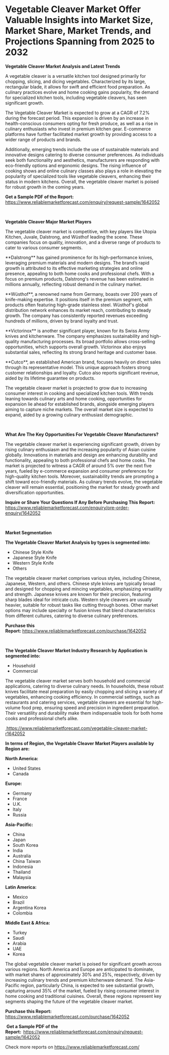 <p><h1>Vegetable Cleaver Market Offer Valuable Insights into Market Size, Market Share, Market Trends, and Projections Spanning from 2025 to 2032</h1></p><p><strong>Vegetable Cleaver Market Analysis and Latest Trends</strong></p>
<p><p>A vegetable cleaver is a versatile kitchen tool designed primarily for chopping, slicing, and dicing vegetables. Characterized by its large, rectangular blade, it allows for swift and efficient food preparation. As culinary practices evolve and home cooking gains popularity, the demand for specialized kitchen tools, including vegetable cleavers, has seen significant growth.</p><p>The Vegetable Cleaver Market is expected to grow at a CAGR of 7.2% during the forecast period. This expansion is driven by an increase in health-conscious consumers opting for fresh produce, as well as a rise in culinary enthusiasts who invest in premium kitchen gear. E-commerce platforms have further facilitated market growth by providing access to a wider range of products and brands.</p><p>Additionally, emerging trends include the use of sustainable materials and innovative designs catering to diverse consumer preferences. As individuals seek both functionality and aesthetics, manufacturers are responding with eco-friendly options and ergonomic designs. The rising influence of cooking shows and online culinary classes also plays a role in elevating the popularity of specialized tools like vegetable cleavers, enhancing their status in modern kitchens. Overall, the vegetable cleaver market is poised for robust growth in the coming years.</p></p>
<p><strong>Get a Sample PDF of the Report:&nbsp;</strong> <a href="https://www.reliablemarketforecast.com/enquiry/request-sample/1642052?utm_campaign=2232&utm_medium=2&utm_source=Github&utm_content=ia&utm_term=09022025&utm_id=vegetable-cleaver">https://www.reliablemarketforecast.com/enquiry/request-sample/1642052</a></p>
<p>&nbsp;</p>
<p><strong>Vegetable Cleaver Major Market Players</strong></p>
<p><p>The vegetable cleaver market is competitive, with key players like Utopia Kitchen, Juvale, Dalstrong, and Wüsthof leading the scene. These companies focus on quality, innovation, and a diverse range of products to cater to various consumer segments.</p><p>**Dalstrong** has gained prominence for its high-performance knives, leveraging premium materials and modern designs. The brand’s rapid growth is attributed to its effective marketing strategies and online presence, appealing to both home cooks and professional chefs. With a focus on premium products, Dalstrong's revenue has been estimated in millions annually, reflecting robust demand in the culinary market.</p><p>**Wüsthof**, a renowned name from Germany, boasts over 200 years of knife-making expertise. It positions itself in the premium segment, with products often featuring high-grade stainless steel. Wüsthof's global distribution network enhances its market reach, contributing to steady growth. The company has consistently reported revenues exceeding hundreds of millions, driven by brand loyalty and trust.</p><p>**Victorinox** is another significant player, known for its Swiss Army knives and kitchenware. The company emphasizes sustainability and high-quality manufacturing processes. Its broad portfolio allows cross-selling opportunities, which supports overall growth. Victorinox also enjoys substantial sales, reflecting its strong brand heritage and customer base.</p><p>**Cutco**, an established American brand, focuses heavily on direct sales through its representative model. This unique approach fosters strong customer relationships and loyalty. Cutco also reports significant revenue, aided by its lifetime guarantee on products.</p><p>The vegetable cleaver market is projected to grow due to increasing consumer interest in cooking and specialized kitchen tools. With trends leaning towards culinary arts and home cooking, opportunities for expansion lie ahead for established brands, alongside emerging players aiming to capture niche markets. The overall market size is expected to expand, aided by a growing culinary enthusiast demographic.</p></p>
<p>&nbsp;</p>
<p><strong>What Are The Key Opportunities For Vegetable Cleaver Manufacturers?</strong></p>
<p><p>The vegetable cleaver market is experiencing significant growth, driven by rising culinary enthusiasm and the increasing popularity of Asian cuisine globally. Innovations in materials and design are enhancing durability and functionality, appealing to both professional chefs and home cooks. The market is projected to witness a CAGR of around 5% over the next five years, fueled by e-commerce expansion and consumer preferences for high-quality kitchen tools. Moreover, sustainability trends are prompting a shift toward eco-friendly materials. As culinary trends evolve, the vegetable cleaver will remain essential, positioning the market for steady growth and diversification opportunities.</p></p>
<p><strong>Inquire or Share Your Questions If Any Before Purchasing This Report:</strong> <a href="https://www.reliablemarketforecast.com/enquiry/pre-order-enquiry/1642052?utm_campaign=2232&utm_medium=2&utm_source=Github&utm_content=ia&utm_term=09022025&utm_id=vegetable-cleaver">https://www.reliablemarketforecast.com/enquiry/pre-order-enquiry/1642052</a></p>
<p>&nbsp;</p>
<p><strong>Market Segmentation</strong></p>
<p><strong>The Vegetable Cleaver Market Analysis by types is segmented into:</strong></p>
<p><ul><li>Chinese Style Knife</li><li>Japanese Style Knife</li><li>Western Style Knife</li><li>Others</li></ul></p>
<p><p>The vegetable cleaver market comprises various styles, including Chinese, Japanese, Western, and others. Chinese style knives are typically broad and designed for chopping and mincing vegetables, emphasizing versatility and strength. Japanese knives are known for their precision, featuring sharp blades ideal for intricate cuts. Western style cleavers are usually heavier, suitable for robust tasks like cutting through bones. Other market options may include specialty or fusion knives that blend characteristics from different cultures, catering to diverse culinary preferences.</p></p>
<p><strong>Purchase this Report:&nbsp;</strong><a href="https://www.reliablemarketforecast.com/purchase/1642052?utm_campaign=2232&utm_medium=2&utm_source=Github&utm_content=ia&utm_term=09022025&utm_id=vegetable-cleaver">https://www.reliablemarketforecast.com/purchase/1642052</a></p>
<p>&nbsp;</p>
<p><strong>The Vegetable Cleaver Market Industry Research by Application is segmented into:</strong></p>
<p><ul><li>Household</li><li>Commercial</li></ul></p>
<p><p>The vegetable cleaver market serves both household and commercial applications, catering to diverse culinary needs. In households, these robust knives facilitate meal preparation by easily chopping and slicing a variety of vegetables, enhancing cooking efficiency. In commercial settings, such as restaurants and catering services, vegetable cleavers are essential for high-volume food prep, ensuring speed and precision in ingredient preparation. Their versatility and durability make them indispensable tools for both home cooks and professional chefs alike.</p></p>
<p><a href="https://www.reliablemarketforecast.com/vegetable-cleaver-market-r1642052?utm_campaign=2232&utm_medium=2&utm_source=Github&utm_content=ia&utm_term=09022025&utm_id=vegetable-cleaver">&nbsp;https://www.reliablemarketforecast.com/vegetable-cleaver-market-r1642052</a></p>
<p><strong>In terms of Region, the Vegetable Cleaver Market Players available by Region are:</strong></p>
<p>
    <p> <strong> North America: </strong>
        <ul>
            <li>United States</li>
            <li>Canada</li>
        </ul>
        </p> 
    <p> <strong> Europe: </strong>
        <ul>
            <li>Germany</li>
            <li>France</li>
            <li>U.K.</li>
            <li>Italy</li>
            <li>Russia</li>
        </ul>
        </p> 
    <p> <strong> Asia-Pacific: </strong>
        <ul>
            <li>China</li>
            <li>Japan</li>
            <li>South Korea</li>
            <li>India</li>
            <li>Australia</li>
            <li>China Taiwan</li>
            <li>Indonesia</li>
            <li>Thailand</li>
            <li>Malaysia</li>
        </ul>
        </p> 
    <p> <strong> Latin America: </strong>
        <ul>
            <li>Mexico</li>
            <li>Brazil</li>
            <li>Argentina Korea</li>
            <li>Colombia</li>
        </ul>
        </p> 
    <p> <strong> Middle East & Africa: </strong>
        <ul>
            <li>Turkey</li>
            <li>Saudi</li>
            <li>Arabia</li>
            <li>UAE</li>
            <li>Korea</li>
        </ul>
    </p>
    </p>
<p><p>The global vegetable cleaver market is poised for significant growth across various regions. North America and Europe are anticipated to dominate, with market shares of approximately 30% and 25%, respectively, driven by increasing culinary trends and premium kitchenware demand. The Asia-Pacific region, particularly China, is expected to see substantial growth, capturing around 35% of the market, fueled by rising consumer interest in home cooking and traditional cuisines. Overall, these regions represent key segments shaping the future of the vegetable cleaver market.</p></p>
<p><strong>Purchase this Report: </strong><a href="https://www.reliablemarketforecast.com/purchase/1642052?utm_campaign=2232&utm_medium=2&utm_source=Github&utm_content=ia&utm_term=09022025&utm_id=vegetable-cleaver">https://www.reliablemarketforecast.com/purchase/1642052</a></p>
<p>&nbsp;<strong>Get a Sample PDF of the Report:&nbsp;&nbsp;</strong><a href="https://www.reliablemarketforecast.com/enquiry/request-sample/1642052?utm_campaign=2232&utm_medium=2&utm_source=Github&utm_content=ia&utm_term=09022025&utm_id=vegetable-cleaver">https://www.reliablemarketforecast.com/enquiry/request-sample/1642052</a></p>
<p><strong></strong></p>
<p>Check more reports on <a href="https://www.reliablemarketforecast.com/?utm_campaign=2232&utm_medium=2&utm_source=Github&utm_content=ia&utm_term=09022025&utm_id=vegetable-cleaver">https://www.reliablemarketforecast.com/</a></p>